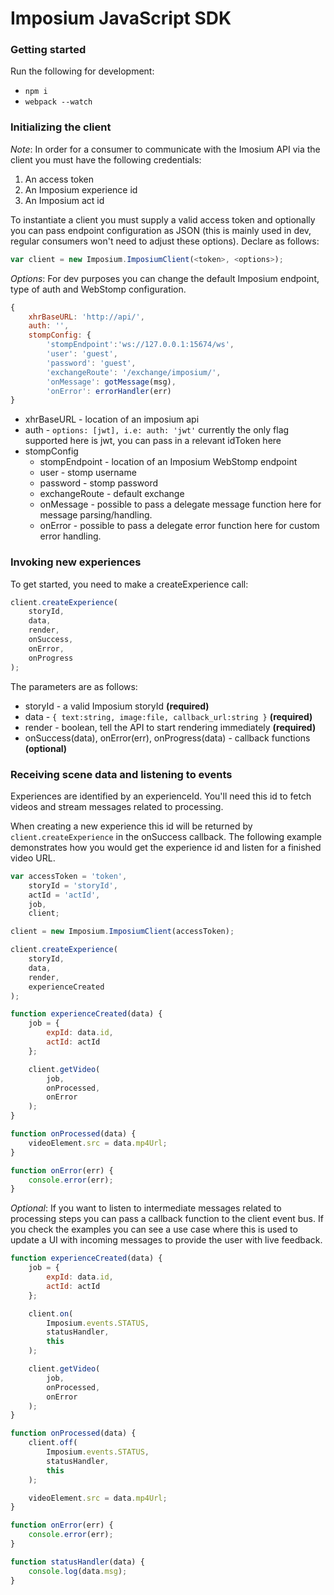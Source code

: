 Imposium JavaScript SDK
====================================================

### Getting started

Run the following for development: 

* `npm i`
* `webpack --watch`


### Initializing the client

_Note_: In order for a consumer to communicate with the Imosium API via the client you must have the following credentials: 

1. An access token
2. An Imposium experience id
3. An Imposium act id

To instantiate a client you must supply a valid access token and optionally you can pass endpoint configuration as JSON (this is mainly used in dev, regular consumers won't need to adjust these options). Declare as follows:

```javascript
var client = new Imposium.ImposiumClient(<token>, <options>);
```

_Options_: For dev purposes you can change the default Imposium endpoint, type of auth and WebStomp configuration.

```javascript
{
	xhrBaseURL: 'http://api/',
	auth: '',
	stompConfig: {
		'stompEndpoint':'ws://127.0.0.1:15674/ws',
		'user': 'guest',
		'password': 'guest',
		'exchangeRoute': '/exchange/imposium/',
		'onMessage': gotMessage(msg),
		'onError': errorHandler(err)
}
```

* xhrBaseURL - location of an imposium api
* auth - `options: [jwt], i.e: auth: 'jwt'` currently the only flag supported here is jwt, you can pass in a relevant idToken here
* stompConfig
	* stompEndpoint - location of an Imposium WebStomp endpoint
	* user - stomp username
	* password - stomp password
	* exchangeRoute - default exchange
	* onMessage - possible to pass a delegate message function here for message parsing/handling.
	* onError - possible to pass a delegate error function here for custom error handling.

### Invoking new experiences

To get started, you need to make a createExperience call: 

```javascript
client.createExperience(
	storyId, 
	data, 
	render, 
	onSuccess, 
	onError, 
	onProgress
);
```

The parameters are as follows: 

* storyId - a valid Imposium storyId **(required)**
* data - `{ text:string, image:file, callback_url:string }` **(required)**
* render - boolean, tell the API to start rendering immediately **(required)**
* onSuccess(data), onError(err), onProgress(data) - callback functions **(optional)**

### Receiving scene data and listening to events

Experiences are identified by an experienceId. You'll need this id to fetch videos and stream messages related to processing. 

When creating a new experience this id will be returned by `client.createExperience` in the onSuccess callback. The following example demonstrates how you would get the experience id and listen for a finished video URL. 

```javascript
var accessToken = 'token', 
	storyId = 'storyId', 
	actId = 'actId',
	job,
	client;

client = new Imposium.ImposiumClient(accessToken);

client.createExperience(
	storyId, 
	data, 
	render, 
	experienceCreated
);

function experienceCreated(data) {
	job = {
		expId: data.id,
		actId: actId
	};

	client.getVideo(
		job, 
		onProcessed, 
		onError
	);
}

function onProcessed(data) {
	videoElement.src = data.mp4Url;
}

function onError(err) {
	console.error(err);
}
```

_Optional_: If you want to listen to intermediate messages related to processing steps you can pass a callback function to the client event bus. If you check the examples you can see a use case where this is used to update a UI with incoming messages to provide the user with live feedback. 

```javascript
function experienceCreated(data) {
	job = {
		expId: data.id,
		actId: actId
	};

	client.on(
		Imposium.events.STATUS, 
		statusHandler, 
		this
	);

	client.getVideo(
		job, 
		onProcessed, 
		onError
	);
}

function onProcessed(data) {
	client.off(
		Imposium.events.STATUS, 
		statusHandler, 
		this
	);

	videoElement.src = data.mp4Url;
}

function onError(err) {
	console.error(err);
}

function statusHandler(data) {
	console.log(data.msg);
}
```